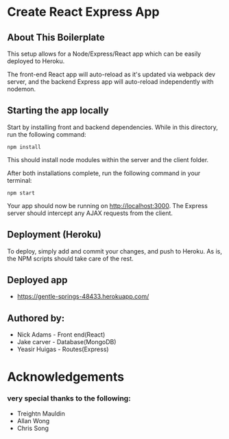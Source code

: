 # Create React Express App

## About This Boilerplate

This setup allows for a Node/Express/React app which can be easily deployed to Heroku.

The front-end React app will auto-reload as it's updated via webpack dev server, and the backend Express app will auto-reload independently with nodemon.

## Starting the app locally

Start by installing front and backend dependencies. While in this directory, run the following command:

```
npm install
```

This should install node modules within the server and the client folder.

After both installations complete, run the following command in your terminal:

```
npm start
```

Your app should now be running on <http://localhost:3000>. The Express server should intercept any AJAX requests from the client.

## Deployment (Heroku)

To deploy, simply add and commit your changes, and push to Heroku. As is, the NPM scripts should take care of the rest.

## Deployed app
* https://gentle-springs-48433.herokuapp.com/

## Authored by: 
* Nick Adams - Front end(React)
* Jake carver - Database(MongoDB)
* Yeasir Huigas - Routes(Express)


# Acknowledgements
### very special thanks to the following: 
* Treightn Mauldin
* Allan Wong
* Chris Song
